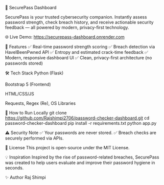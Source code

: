 🔐 SecurePass Dashboard

SecurePass is your trusted cybersecurity companion.
Instantly assess password strength, check breach history, and receive actionable security feedback — all powered by modern, privacy-first technology.

🌐 Live Demo: https://securepass-dashboard.onrender.com

🚀 Features
✅ Real-time password strength scoring
✅ Breach detection via HaveIBeenPwned API
✅ Entropy and estimated crack-time feedback
✅ Modern, responsive dashboard UI
✅ Clean, privacy-first architecture (no passwords stored)

🛠️ Tech Stack
Python (Flask)

Bootstrap 5 (Frontend)

HTML/CSS/JS

Requests, Regex (Re), OS Libraries

📄 How to Run Locally
git clone https://github.com/Rajshimpi2706/password-checker-dashboard.git
cd password-checker-dashboard
pip install -r requirements.txt
python app.py

⚠️ Security Note
✅ Your passwords are never stored.
✅ Breach checks are securely performed via APIs.

📢 License
This project is open-source under the MIT License.

💡 Inspiration
Inspired by the rise of password-related breaches, SecurePass was created to help users evaluate and improve their password hygiene in seconds.

✨ Author
Raj Shimpi




